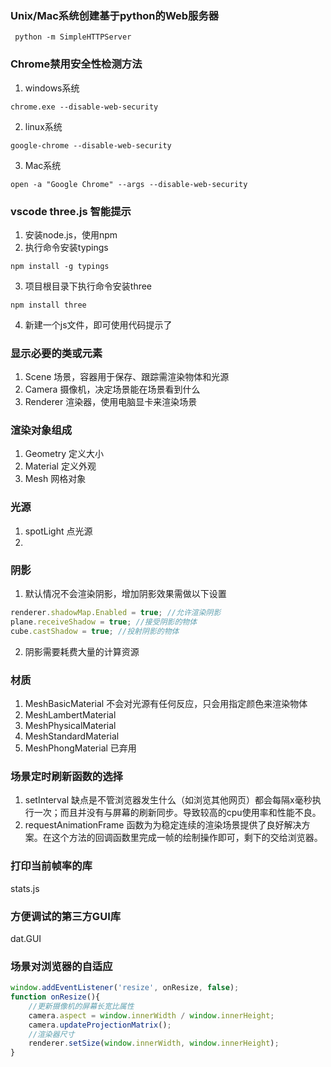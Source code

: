 ### Unix/Mac系统创建基于python的Web服务器
```
 python -m SimpleHTTPServer
```

### Chrome禁用安全性检测方法
1. windows系统
```
chrome.exe --disable-web-security 
```
2. linux系统
```
google-chrome --disable-web-security
```
3. Mac系统
```
open -a "Google Chrome" --args --disable-web-security
```

### vscode three.js 智能提示
1. 安装node.js，使用npm
2. 执行命令安装typings 
```
npm install -g typings
```
3. 项目根目录下执行命令安装three
```
npm install three
```
4. 新建一个js文件，即可使用代码提示了

### 显示必要的类或元素
1. Scene 场景，容器用于保存、跟踪需渲染物体和光源
2. Camera 摄像机，决定场景能在场景看到什么
3. Renderer 渲染器，使用电脑显卡来渲染场景

### 渲染对象组成
1. Geometry 定义大小
2. Material 定义外观
3. Mesh 网格对象

### 光源
1. spotLight 点光源
2. 

### 阴影
1. 默认情况不会渲染阴影，增加阴影效果需做以下设置
``` js
renderer.shadowMap.Enabled = true; //允许渲染阴影
plane.receiveShadow = true; //接受阴影的物体
cube.castShadow = true; //投射阴影的物体
```
2. 阴影需要耗费大量的计算资源

### 材质
1. MeshBasicMaterial 不会对光源有任何反应，只会用指定颜色来渲染物体
2. MeshLambertMaterial 
3. MeshPhysicalMaterial
4. MeshStandardMaterial
5. MeshPhongMaterial 已弃用

### 场景定时刷新函数的选择
1. setInterval 缺点是不管浏览器发生什么（如浏览其他网页）都会每隔x毫秒执行一次；而且并没有与屏幕的刷新同步。导致较高的cpu使用率和性能不良。
2. requestAnimationFrame 函数为为稳定连续的渲染场景提供了良好解决方案。在这个方法的回调函数里完成一帧的绘制操作即可，剩下的交给浏览器。

### 打印当前帧率的库
stats.js

### 方便调试的第三方GUI库
dat.GUI

### 场景对浏览器的自适应
```js
window.addEventListener('resize', onResize, false);
function onResize(){
    //更新摄像机的屏幕长宽比属性
    camera.aspect = window.innerWidth / window.innerHeight;
    camera.updateProjectionMatrix();
    //渲染器尺寸
    renderer.setSize(window.innerWidth, window.innerHeight);
}
```



